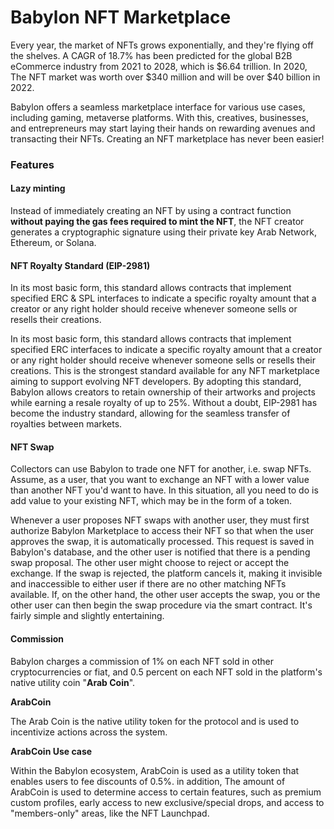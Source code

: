 # Babylon NFT Marketplace

Every year, the market of NFTs grows exponentially, and they're flying off the shelves. A CAGR of 18.7% has been predicted for the global B2B eCommerce industry from 2021 to 2028, which is $6.64 trillion. In 2020, The NFT market was worth over $340 million and will be over $40 billion in 2022.

Babylon offers a seamless marketplace interface for various use cases, including gaming, metaverse platforms. With this, creatives, businesses, and entrepreneurs may start laying their hands on rewarding avenues and transacting their NFTs. Creating an NFT marketplace has never been easier!

### Features <a href="#solution" id="solution"></a>

#### Lazy minting

Instead of immediately creating an NFT by using a contract function **without paying the gas fees required to mint the NFT**, the NFT creator generates a cryptographic signature using their private key Arab Network, Ethereum, or Solana.

#### NFT Royalty Standard (EIP-2981) <a href="#eip" id="eip"></a>

In its most basic form, this standard allows contracts that implement specified ERC & SPL interfaces to indicate a specific royalty amount that a creator or any right holder should receive whenever someone sells or resells their creations.

In its most basic form, this standard allows contracts that implement specified ERC interfaces to indicate a specific royalty amount that a creator or any right holder should receive whenever someone sells or resells their creations. This is the strongest standard available for any NFT marketplace aiming to support evolving NFT developers. By adopting this standard, Babylon allows creators to retain ownership of their artworks and projects while earning a resale royalty of up to 25%. Without a doubt, EIP-2981 has become the industry standard, allowing for the seamless transfer of royalties between markets.



#### NFT Swap <a href="#nftswap" id="nftswap"></a>

Collectors can use Babylon to trade one NFT for another, i.e. swap NFTs. Assume, as a user, that you want to exchange an NFT with a lower value than another NFT you'd want to have. In this situation, all you need to do is add value to your existing NFT, which may be in the form of a token.

Whenever a user proposes NFT swaps with another user, they must first authorize Babylon Marketplace to access their NFT so that when the user approves the swap, it is automatically processed. This request is saved in Babylon's database, and the other user is notified that there is a pending swap proposal. The other user might choose to reject or accept the exchange. If the swap is rejected, the platform cancels it, making it invisible and inaccessible to either user if there are no other matching NFTs available. If, on the other hand, the other user accepts the swap, you or the other user can then begin the swap procedure via the smart contract. It's fairly simple and slightly entertaining.

#### Commission <a href="#commission" id="commission"></a>

Babylon charges a commission of 1% on each NFT sold in other cryptocurrencies or fiat, and 0.5 percent on each NFT sold in the platform's native utility coin "**Arab Coin**".

**ArabCoin**

The Arab Coin is the native utility token for the protocol and is used to incentivize actions across the system.



**ArabCoin Use case**

Within the Babylon ecosystem, ArabCoin is used as a utility token that enables users to fee discounts of 0.5%. in addition, The amount of ArabCoin is used to determine access to certain features, such as premium custom profiles, early access to new exclusive/special drops, and access to "members-only" areas, like the NFT Launchpad.
